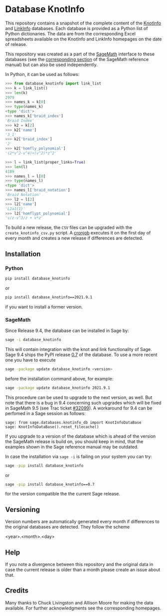 # Database KnotInfo

This repository contains a snapshot of the complete content
of the [KnotInfo](https://knotinfo.math.indiana.edu/) and
[LinkInfo](https://linkinfo.sitehost.iu.edu/) databases.
Each database is provided as a Python list of Python dictionaries.
The data are from the corresponding Excel spreadsheets available
on the KnotInfo and LinkInfo homepages on the date of release.

This repository was created as a part of the
[SageMath](https://www.sagemath.org/) interface to these databases
(see the [corresponding section](https://doc.sagemath.org/html/en/reference/knots/sage/knots/knotinfo.html)
of the SageMath reference manual) but can also be used independently.

In Python, it can be used as follows:

```python
>>> from database_knotinfo import link_list
>>> k = link_list()
>>> len(k)
2979
>>> names_k = k[0]
>>> type(names_k)
<type 'dict'>
>>> names_k['braid_index']
'Braid Index'
>>> k2 = k[2]
>>> k2['name']
'3_1'
>>> k2['braid_index']
'2'
>>> k2['homfly_polynomial']
'(2*v^2-v^4)+(v^2)*z^2'

>>> l = link_list(proper_links=True)
>>> len(l)
4189
>>> names_l = l[0]
>>> type(names_l)
<type 'dict'>
>>> names_l['braid_notation']
'Braid Notation'
>>> l2 = l[2]
>>> l2['name']
'L2a1{1}'
>>> l2['homflypt_polynomial']
'v/z-v^3/z + v*z'
```

To build a new release, the `CSV` files can be upgraded with the
`create_knotinfo_csv.py` script. A [cronjob](https://github.com/soehms/database_knotinfo/blob/main/.github/workflows/check_version_changed.yml)
executes it on the first day of every month and creates a new
release if differences are detected.

## Installation

### Python

```bash
pip install database_knotinfo
```

or

```bash
pip install database_knotinfo==2021.9.1
```

if you want to install a former version.


### SageMath

Since Release 9.4, the database can be installed in Sage by:

```bash
sage -i database_knotinfo
```

This will contain integration with the knot and link functionality of Sage.
Sage 9.4 ships the PyPI release [0.7](https://pypi.org/project/database-knotinfo/0.7/)
of the database. To use a more recent one you have to execute

```bash
sage -package update database_knotinfo <version>
```

before the installation command above, for example:

```bash
sage -package update database_knotinfo 2021.9.1
```

This procedure can be used to upgrade to the next version, as well. But note
that there is a bug in 9.4 concerning such upgrades which will be fixed in
SageMath 9.5 (see Trac ticket [#32099](https://trac.sagemath.org/ticket/32099)).
A workaround for 9.4 can be perfomed in a Sage session as follows:

```
sage: from sage.databases.knotinfo_db import KnotInfoDataBase
sage: KnotInfoDataBase().reset_filecache()
```

If you upgrade to a version of the database which is ahead of the version the
SageMath release is build on, you should keep in mind, that the examples shown
in the Sage reference manual may be outdated.

In case the installation via `sage -i` is failing on your system you can try:

```bash
sage -pip install database_knotinfo
```

or

```bash
sage -pip install database_knotinfo==0.7
```

for the version compatible the the current Sage release.




## Versioning

Version numbers are automatically generated every month if differences to the
original databases are detected. They follow the scheme

\<year\>.\<month\>.\<day\>

## Help

If you note a divergence between this repository and the original data in case
the current release is older than a month please create an issue about that.

## Credits

Many thanks to Chuck Livingston and Allison Moore for making the data
available. For further acknowledgments see the corresponding homepages.
